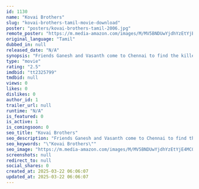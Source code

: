 ```yaml
---
id: 1130
name: "Kovai Brothers"
slug: "kovai-brothers-tamil-movie-download"
poster: "posters/kovai-brothers-tamil-2006.jpg"
remote_poster: "https://m.media-amazon.com/images/M/MV5BNDUwYjdhYzEtYjE4MC00YWI5LTg5ZTAtYzU0MWEwMmNhYjExXkEyXkFqcGdeQXVyMjA4OTI5NDQ@._V1_SX300.jpg"
original_language: "Tamil"
dubbed_in: null
released_date: "N/A"
synopsis: "Friends Ganesh and Vasanth come to Chennai to find the killers of Ganesh's sister and seek revenge. They take up a job at a television channel to accomplish their mission."
type: "movie"
rating: "2.5"
imdbid: "tt2325799"
tmdbid: null
views: 0
likes: 0
dislikes: 0
author_id: 1
trailer_url: null
runtime: "N/A"
is_featured: 0
is_active: 1
is_comingsoon: 0
seo_title: "Kovai Brothers"
seo_description: "Friends Ganesh and Vasanth come to Chennai to find the killers of Ganesh's sister and seek revenge. They take up a job at a television channel to accomplish their mission."
seo_keywords: "\"Kovai Brothers\""
seo_image: "https://m.media-amazon.com/images/M/MV5BNDUwYjdhYzEtYjE4MC00YWI5LTg5ZTAtYzU0MWEwMmNhYjExXkEyXkFqcGdeQXVyMjA4OTI5NDQ@._V1_SX300.jpg"
screenshots: null
redirect_to: null
social_shares: 0
created_at: 2025-03-22 06:06:07
updated_at: 2025-03-22 06:06:07
---
```



